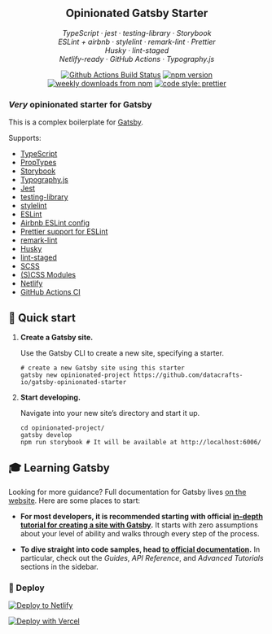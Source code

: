 <h2 align="center">Opinionated Gatsby Starter</h2>

<p align="center">
  <em>
    TypeScript
    · jest
    · testing-library
    · Storybook
  </em>
  <br />
  <em>
    ESLint + airbnb
    · stylelint
    · remark-lint
    · Prettier
  </em>
  <br />
  <em>
    Husky
    · lint-staged
  </em>
  <br />
  <em>
    Netlify-ready
    · GitHub Actions
    · Typography.js
  </em>
</p>

<p align="center">
  <a href="https://github.com/datacrafts-io/gatsby-opinionated-starter/actions?query=workflow%3AMain+branch%3Amaster">
    <img alt="Github Actions Build Status" src="https://img.shields.io/github/workflow/status/datacrafts-io/gatsby-opinionated-starter/Main?label=Build&style=flat-square"></a>
    
  <a href="https://www.npmjs.com/package/gatsby-opinionated-starter">
    <img alt="npm version" src="https://img.shields.io/npm/v/gatsby-opinionated-starter.svg?style=flat-square"></a>
  <a href="https://www.npmjs.com/package/gatsby-opinionated-starter">
    <img alt="weekly downloads from npm" src="https://img.shields.io/npm/dw/gatsby-opinionated-starter.svg?style=flat-square"></a>
  <a href="https://github.com/prettier/prettier">
    <img alt="code style: prettier" src="https://img.shields.io/badge/code_style-prettier-ff69b4.svg?style=flat-square"></a>
</p>


### _Very_ opinionated starter for Gatsby

This is a complex boilerplate for [Gatsby](https://www.gatsbyjs.org/).

Supports:
* [TypeScript](https://www.typescriptlang.org/)
* [PropTypes](https://github.com/facebook/prop-types)
* [Storybook](https://storybook.js.org/)
* [Typography.js](https://kyleamathews.github.io/typography.js/)
* [Jest](https://jestjs.io/)
* [testing-library](https://testing-library.com/)
* [stylelint](https://stylelint.io/)
* [ESLint](https://eslint.org/)
* [Airbnb ESLint config](https://github.com/airbnb/javascript)
* [Prettier support for ESLint](https://github.com/prettier/eslint-plugin-prettier)
* [remark-lint](https://remark.js.org/)
* [Husky](https://github.com/typicode/husky)
* [lint-staged](https://github.com/okonet/lint-staged)
* [SCSS](https://sass-lang.com/)
* [(S)CSS Modules](https://github.com/css-modules/css-modules)
* [Netlify](https://www.netlify.com/)
* [GitHub Actions CI](https://github.com/features/actions)

## 🚀 Quick start

1.  **Create a Gatsby site.**

    Use the Gatsby CLI to create a new site, specifying a starter.

    ```shell
    # create a new Gatsby site using this starter
    gatsby new opinionated-project https://github.com/datacrafts-io/gatsby-opinionated-starter
    ```

1.  **Start developing.**

    Navigate into your new site’s directory and start it up.

    ```shell
    cd opinionated-project/
    gatsby develop
    npm run storybook # It will be available at http://localhost:6006/
    ```

## 🎓 Learning Gatsby

Looking for more guidance? Full documentation for Gatsby lives [on the website](https://www.gatsbyjs.org/). Here are some places to start:

- **For most developers, it is recommended starting with official [in-depth tutorial for creating a site with Gatsby](https://www.gatsbyjs.org/tutorial/).** It starts with zero assumptions about your level of ability and walks through every step of the process.

- **To dive straight into code samples, head [to official documentation](https://www.gatsbyjs.org/docs/).** In particular, check out the _Guides_, _API Reference_, and _Advanced Tutorials_ sections in the sidebar.

### 💫 Deploy

[![Deploy to Netlify](https://www.netlify.com/img/deploy/button.svg)](https://app.netlify.com/start/deploy?repository=https://github.com/dacrafts-io/gatsby-opinionated-starter)

[![Deploy with Vercel](https://vercel.com/button)](https://vercel.com/import/project?template=https://github.com/dacrafts-io/gatsby-opinionated-starter)
